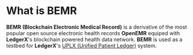 # What is BEMR
**BEMR (Blockchain Electronic Medical Record)** is a derivative of the most popular open source electronic health records **OpenEMR** equiped with **LedgerX**'s blockchain powered health data network. **BEMR** is used as a testbed for **LedgerX**'s [UPLX (Unified Patient Ledger)](https://github.com/LedgerX-Code/demoapi.uplx.io) system. 


